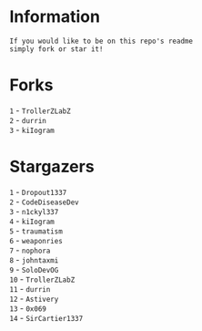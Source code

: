 # Information
`If you would like to be on this repo's readme`</br>`simply fork or star it!`</br>
# Forks
`1` - `TrollerZLabZ`</br>`2` - `durrin`</br>`3` - `kiIogram`</br>
# Stargazers
`1` - `Dropout1337`</br>`2` - `CodeDiseaseDev`</br>`3` - `n1ckyl337`</br>`4` - `kiIogram`</br>`5` - `traumatism`</br>`6` - `weaponries`</br>`7` - `nophora`</br>`8` - `johntaxmi`</br>`9` - `SoloDevOG`</br>`10` - `TrollerZLabZ`</br>`11` - `durrin`</br>`12` - `Astivery`</br>`13` - `0x069`</br>`14` - `SirCartier1337`</br>